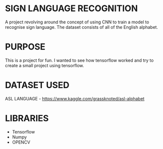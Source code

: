 # SIGN LANGUAGE RECOGNITION
A project revolving around the concept of using CNN to train a model
to recognise sign language. The dataset consists of all of the English alphabet.

# PURPOSE
This is a project for fun. I wanted to see how tensorflow worked and try to create
a small project using tensorflow.

# DATASET USED
ASL LANGUAGE - https://www.kaggle.com/grassknoted/asl-alphabet

# LIBRARIES
* Tensorflow
* Numpy
* OPENCV

